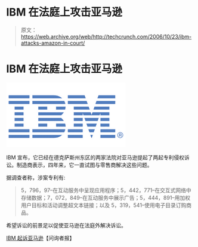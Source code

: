 # IBM 在法庭上攻击亚马逊

> 原文：<https://web.archive.org/web/http://techcrunch.com/2006/10/23/ibm-attacks-amazon-in-court/>

# IBM 在法庭上攻击亚马逊

![](img/cd9e404ea1245afc6f4d10a01aed7246.png)

IBM 宣布，它已经在德克萨斯州东区的两家法院对亚马逊提起了两起专利侵权诉讼。制造商表示，四年来，它一直试图与零售商解决这些问题。

据调查者称，涉案专利有:

> 5，796，97–在互动服务中呈现应用程序；5，442，771–在交互式网络中存储数据；7，072，849–在互动服务中展示广告；5，444，891–用加权用户目标和活动调整超文本链接；以及 5，319，541–使用电子目录订购商品。

希望诉讼的前景足以促使亚马逊在法庭外解决诉讼。

[IBM 起诉亚马逊](https://web.archive.org/web/20230206121831/http://www.theinquirer.net/default.aspx?article=35283)【问询者报】